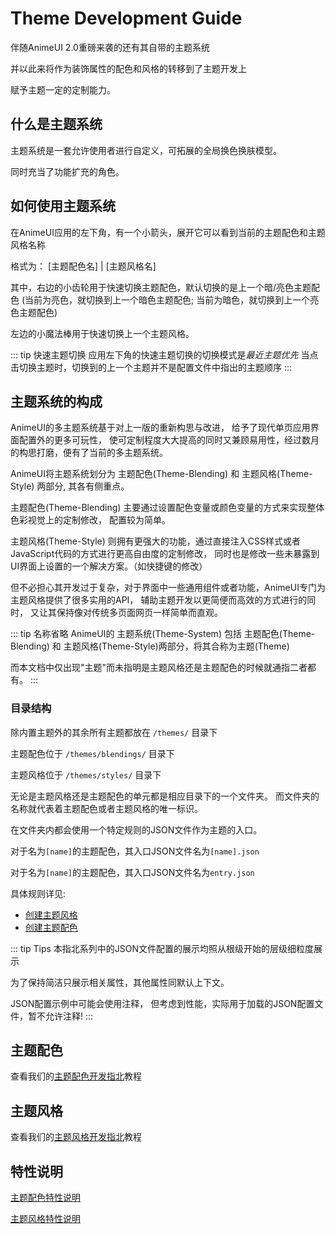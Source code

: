 # Theme Development Guide

伴随AnimeUI 2.0重磅来袭的还有其自带的主题系统

并以此来将作为装饰属性的配色和风格的转移到了主题开发上

赋予主题一定的定制能力。

## 什么是主题系统

主题系统是一套允许使用者进行自定义，可拓展的全局换色换肤模型。

同时充当了功能扩充的角色。

## 如何使用主题系统

在AnimeUI应用的左下角，有一个小箭头，展开它可以看到当前的主题配色和主题风格名称

格式为： \[主题配色名] | \[主题风格名] 

其中，右边的小齿轮用于快速切换主题配色，默认切换的是上一个暗/亮色主题配色
(当前为亮色，就切换到上一个暗色主题配色; 当前为暗色，就切换到上一个亮色主题配色)

左边的小魔法棒用于快速切换上一个主题风格。

::: tip 快速主题切换
应用左下角的快速主题切换的切换模式是*最近主题优先*
当点击切换主题时，切换到的上一个主题并不是配置文件中指出的主题顺序
:::


## 主题系统的构成

AnimeUI的多主题系统基于对上一版的重新构思与改进，
给予了现代单页应用界面配置外的更多可玩性，
使可定制程度大大提高的同时又兼顾易用性，经过数月的构思打磨，便有了当前的多主题系统。

AnimeUI将主题系统划分为 主题配色(Theme-Blending) 和 主题风格(Theme-Style) 两部分,
其各有侧重点。

主题配色(Theme-Blending) 主要通过设置配色变量或颜色变量的方式来实现整体色彩视觉上的定制修改，
配置较为简单。

主题风格(Theme-Style) 则拥有更强大的功能，通过直接注入CSS样式或者JavaScript代码的方式进行更高自由度的定制修改，
同时也是修改一些未暴露到UI界面上设置的一个解决方案。（如快捷键的修改）

但不必担心其开发过于复杂，对于界面中一些通用组件或者功能，AnimeUI专门为主题风格提供了很多实用的API，
辅助主题开发以更简便而高效的方式进行的同时，
又让其保持像对传统多页面网页一样简单而直观。

::: tip 名称省略
AnimeUI的 主题系统(Theme-System) 包括 主题配色(Theme-Blending) 和 主题风格(Theme-Style)两部分，将其合称为主题(Theme)

而本文档中仅出现"主题"而未指明是主题风格还是主题配色的时候就通指二者都有。
:::

### 目录结构

除内置主题外的其余所有主题都放在 `/themes/` 目录下

主题配色位于 `/themes/blendings/` 目录下

主题风格位于 `/themes/styles/` 目录下

无论是主题风格还是主题配色的单元都是相应目录下的一个文件夹。
而文件夹的名称就代表着主题配色或者主题风格的唯一标识。

在文件夹内都会使用一个特定规则的JSON文件作为主题的入口。

对于名为`[name]`的主题配色，其入口JSON文件名为`[name].json`

对于名为`[name]`的主题配色，其入口JSON文件名为`entry.json`

具体规则详见:
- [创建主题风格](/theme-dev/style#创建主题风格)
- [创建主题配色](/theme-dev/blending#创建主题配色)

::: tip Tips
本指北系列中的JSON文件配置的展示均照从根级开始的层级细粒度展示

为了保持简洁只展示相关属性，其他属性同默认上下文。

JSON配置示例中可能会使用注释，
但考虑到性能，实际用于加载的JSON配置文件，暂不允许注释!
:::


## 主题配色

查看我们的[主题配色开发指北](/theme-dev/blending/)教程


## 主题风格

查看我们的[主题风格开发指北](/theme-dev/style/)教程


## 特性说明

[主题配色特性说明]()

[主题风格特性说明](/theme-dev/style/features)

